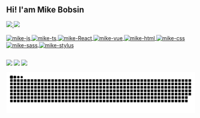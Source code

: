 ## Hi! I'am Mike Bobsin 
 <div>
  <a href="https://github.com/mikebobsin">
  <img height="180em" src="https://github-readme-stats.vercel.app/api?username=mikebobsin&show_icons=true&theme=dracula&include_all_commits=true&count_private=true"/>
  <img height="180em" src="https://github-readme-stats.vercel.app/api/top-langs/?username=mikebobsin&layout=compact&langs_count=7&theme=dracula"/>
</div>
<div style="display: inline_block"><br>
  <img align="center" alt="mike-js" height="30" width="40" src="https://icongr.am/devicon/javascript-original.svg?size=80&color=383838">
  <img align="center" alt="mike-ts" height="30" width="40" src="https://icongr.am/devicon/typescript-plain.svg?size=80&color=383838">
  <img align="center" alt="mike-React" height="30" width="40" src="https://icongr.am/devicon/react-original-wordmark.svg?size=80&color=383838">
  <img align="center" alt="mike-vue" height="30" width="40" src="https://icongr.am/devicon/vuejs-original-wordmark.svg?size=80&color=383838">
  <img align="center" alt="mike-html" height="30" width="40" src="https://icongr.am/devicon/html5-original-wordmark.svg?size=80&color=383838">
  <img align="center" alt="mike-css" height="30" width="40" src="https://icongr.am/devicon/css3-original-wordmark.svg?size=80&color=383838">
  <img align="center" alt="mike-sass" height="30" width="40" src="https://icongr.am/devicon/sass-original.svg?size=80&color=383838">
  <img align="center" alt="mike-stylus" height="30" width="40" src="https://icongr.am/devicon/stylus-original.svg?size=80&color=383838">
</div>
  
  ##
 
<div> 
  <a href="https://www.instagram.com/mikebobsin/" target="_blank"><img src="https://img.shields.io/badge/-Instagram-%23E4405F?style=for-the-badge&logo=instagram&logoColor=white" target="_blank"></a>
  <a href = "mailto:mikebobsin.dev@gmail.com"><img src="https://img.shields.io/badge/-Gmail-%23333?style=for-the-badge&logo=gmail&logoColor=white" target="_blank"></a>
  <a href="https://www.linkedin.com/in/jo%C3%A3o-mike-bobsin-rieffel-90a37ab0/" target="_blank"><img src="https://img.shields.io/badge/-LinkedIn-%230077B5?style=for-the-badge&logo=linkedin&logoColor=white" target="_blank"></a> 
 
  ![Snake animation](https://github.com/mikebobsin/mikebobsin/blob/output/github-contribution-grid-snake.svg)
 
</div>
